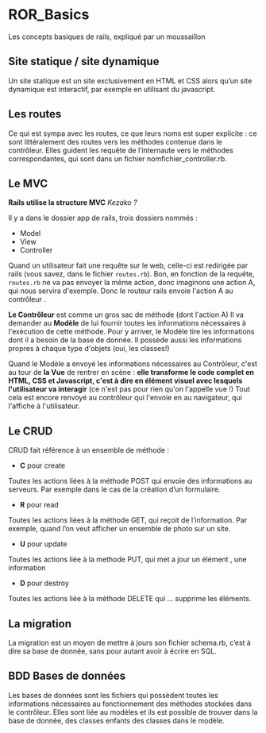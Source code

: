 # ROR_Basics
Les concepts basiques de rails, expliqué par un moussaillon



## Site statique / site dynamique

Un site statique est un site exclusivement en HTML et CSS alors qu’un site dynamique est interactif, par exemple en utilisant du javascript. 

## Les routes

Ce qui est sympa avec les routes, ce que leurs noms est super explicite : ce sont littéralement des routes vers les méthodes contenue dans le contrôleur. Elles guident les requête de l’internaute vers le méthodes correspondantes, qui sont dans un fichier nomfichier_controller.rb. 

## Le MVC

**Rails utilise la structure MVC**
*Kezako ?*

Il y a dans le dossier app de rails, trois dossiers nommés :

 - Model 
 - View 
 - Controller


Quand un utilisateur fait une requête sur le web, celle-ci est redirigée par rails (vous savez, dans le fichier `routes.rb`). Bon, en fonction de la requête, `routes.rb` ne va pas envoyer la même action, donc imaginons une action A, qui nous servira d'exemple.
Donc le routeur rails envoie l'action A au contrôleur .

**Le Contrôleur** est comme un gros sac de méthode (dont l'action A)
Il va demander au **Modèle** de lui fournir toutes les informations nécessaires à l'exécution de cette méthode.
Pour y arriver, le Modèle tire les informations dont il a besoin de la base de donnée. Il possède aussi les informations propres à chaque type d'objets (oui, les classes!)

Quand le Modèle a envoyé les informations nécessaires au Contrôleur, c'est au tour de **la Vue** de rentrer en scène : **elle transforme le code complet en HTML, CSS et Javascript, c'est à dire en élément visuel avec lesquels l'utilisateur va interagir** (ce n'est pas pour rien qu'on l'appelle vue !) Tout cela est encore renvoyé au contrôleur qui l'envoie en au navigateur, qui l'affiche à l'utilisateur.


## Le CRUD

CRUD fait référence à un ensemble de méthode :

 - **C** pour create

 Toutes les actions liées à la méthode POST  qui envoie des informations au serveurs. Par exemple dans le cas de la création d’un formulaire. 

 - **R** pour read

 Toutes les actions liées à la méthode GET, qui reçoit de l’information. Par exemple, quand l’on veut afficher un ensemble de photo sur un site.

 -  **U** pour update

  Toutes les actions liée à la methode PUT, qui met a jour un élément , une information

 - **D** pour destroy

 Toutes les actions liée à la méthode DELETE qui … supprime les éléments. 

## La migration

La migration est un moyen de mettre à jours son fichier schema.rb, c’est à dire sa base de donnée, sans pour autant avoir à écrire en SQL. 


## BDD Bases de données

Les bases de données sont les fichiers qui possèdent toutes les informations nécessaires au fonctionnement des méthodes stockées dans le contrôleur.  Elles sont liée au modèles et ils est possible de trouver dans la base de donnée, des classes enfants des classes dans le modèle. 

